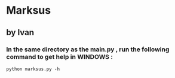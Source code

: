 # Marksus
## by Ivan

### In the same directory as the main.py , run the following command to get help in **WINDOWS**  :
```
python marksus.py -h
```